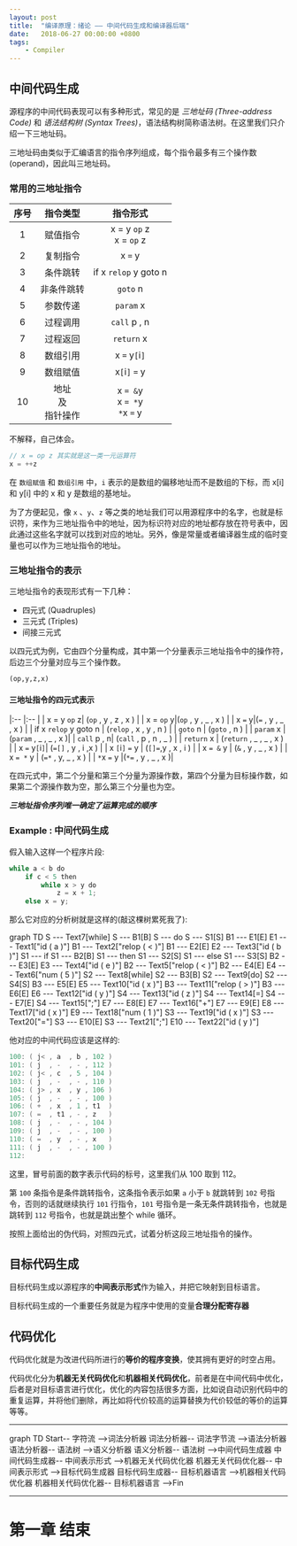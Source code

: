 ```yaml
---
layout: post
title:  "编译原理：绪论 —— 中间代码生成和编译器后端"
date:   2018-06-27 00:00:00 +0800
tags:
    - Compiler
---
```


## 中间代码生成
源程序的中间代码表现可以有多种形式，常见的是 *三地址码 (Three-address Code)* 和 *语法结构树 (Syntax Trees)*，语法结构树简称语法树。在这里我们只介绍一下三地址码。

三地址码由类似于汇编语言的指令序列组成，每个指令最多有三个操作数 (operand)，因此叫三地址码。

### 常用的三地址指令

| 序号 | 指令类型 | 指令形式 |
|:-:|:-:|:-:|
|1|赋值指令|x = y `op` z<br/>x = `op` z|
|2|复制指令|x `=` y|
|3|条件跳转|if x `relop` y goto n |
|4|非条件跳转|`goto` n|
|5|参数传递| `param` x|
|6|过程调用| `call` p , n|
|7|过程返回| `return` x |
|8|数组引用| x `=` y`[`i`]`|
|9|数组赋值|x`[`i`]` `=` y|
|10|地址<br/>及<br/>指针操作<br/>| x `= &`y<br/>x `= *`y<br/>`*`x `=` y|

不解释，自己体会。
```cpp
// x = op z 其实就是这一类一元运算符
x = ++z
```

在 `数组赋值` 和 `数组引用` 中，`i` 表示的是数组的偏移地址而不是数组的下标，而 x[i] 和 y[i] 中的 x 和 y 是数组的基地址。

为了方便起见，像 `x` 、`y`、`z` 等之类的地址我们可以用源程序中的名字，也就是标识符，来作为三地址指令中的地址，因为标识符对应的地址都存放在符号表中，因此通过这些名字就可以找到对应的地址。另外，像是常量或者编译器生成的临时变量也可以作为三地址指令的地址。

### 三地址指令的表示
三地址指令的表现形式有一下几种：
+ 四元式 (Quadruples)
+ 三元式 (Triples)
+ 间接三元式

以四元式为例，它由四个分量构成，其中第一个分量表示三地址指令中的操作符，后边三个分量对应与三个操作数。

```quadruple
(op,y,z,x)
```

#### 三地址指令的四元式表示

|:-- |:-- |
| x = y `op` z| (`op` , y , z , x ) |
| x = `op` y|(`op` , y , _ , x ) |
| x  `=` y|(`=` , y , _ , x ) |
| if x `relop` y goto n | (`relop` , x , y , n ) |
| `goto` n | (`goto` , n ) |
| `param` x |(`param` , _ , _ , x )|
| `call` p , n| (`call` , p , n , _ ) |
| `return` x | (`return` , _ , _ , x ) |
| x `=` y`[`i`]`| (`=[]` , y , i ,x ) |
| x `[`i`]` `=` y | (`[]=`,y , x , i ) |
| x `= &` y | (`&` , y , _ , x ) | 
| x `= *` y | (`=*` , y, _ , x ) |
| `*`x `=` y |(`*=` , y , _ , x )|

在四元式中，第二个分量和第三个分量为源操作数，第四个分量为目标操作数，如果第二个源操作数为空，那么第三个分量也为空。

***三地址指令序列唯一确定了运算完成的顺序***

### Example : 中间代码生成

假入输入这样一个程序片段:
```python
while a < b do
	if c < 5 then
		while x > y do
			z = x + 1;
	else x = y;
```

那么它对应的分析树就是这样的(敲这棵树累死我了):

<div class="mermaid">
graph TD
	S --- Text7[while]
	S --- B1[B]
	S --- do
	S --- S1[S]
	B1 --- E1[E]
	E1 --- Text1["id ( a )"]
	B1 --- Text2["relop ( < )"]
	B1 --- E2[E]
	E2 --- Text3["id ( b )"]
	S1 --- if
	S1 --- B2[B]
	S1 --- then
	S1 --- S2[S]
	S1 --- else
	S1 --- S3[S]
	B2 --- E3[E]
	E3 --- Text4["id ( e )"]
	B2 --- Text5["relop ( < )"]
	B2 --- E4[E]
	E4 --- Text6["num ( 5 )"]
	S2 --- Text8[while]
	S2 --- B3[B]
	S2 --- Text9[do]
	S2 --- S4[S]
	B3 --- E5[E]
	E5 --- Text10["id ( x )"]
	B3 --- Text11["relop ( > )"]
	B3 --- E6[E]
	E6 --- Text12["id ( y )"]
	S4 --- Text13["id ( z )"]
	S4 --- Text14[=]
	S4 --- E7[E]
	S4 --- Text15[";"]
	E7 --- E8[E]
	E7 --- Text16["+"]
	E7 --- E9[E]
	E8 --- Text17["id ( x )"]
	E9 --- Text18["num ( 1 )"]
	S3 --- Text19["id ( x )"]
	S3 --- Text20["="]
	S3 --- E10[E]
	S3 --- Text21[";"]
	E10 --- Text22["id ( y )"]
</div>

他对应的中间代码应该是这样的:

```scala
100: ( j< , a  , b , 102 )
101: ( j  , -  , - , 112 )
102: ( j< , c  , 5 , 104 )
103: ( j  , -  , - , 110 )
104: ( j> , x  , y , 106 )
105: ( j  , -  , - , 100 )
106: ( +  , x  , 1 , t1  )
107: ( =  , t1 , - , z   )
108: ( j  , -  , - , 104 )
109: ( j  , -  , - , 100 )
110: ( =  , y  , - , x   )
111: ( j  , -  , - , 100 )
112:
```
这里，冒号前面的数字表示代码的标号，这里我们从 100 取到 112。

第 `100` 条指令是条件跳转指令，这条指令表示如果 `a` 小于 `b` 就跳转到 `102` 号指令，否则的话就继续执行 `101` 行指令，`101` 号指令是一条无条件跳转指令，也就是跳转到 `112` 号指令，也就是跳出整个 while 循环。

按照上面给出的伪代码，对照四元式，试着分析这段三地址指令的操作。

## 目标代码生成

目标代码生成以源程序的**中间表示形式**作为输入，并把它映射到目标语言。

目标代码生成的一个重要任务就是为程序中使用的变量**合理分配寄存器**

## 代码优化

代码优化就是为改进代码所进行的**等价的程序变换**，使其拥有更好的时空占用。

代码优化分为**机器无关代码优化**和**机器相关代码优化**，前者是在中间代码中优化，后者是对目标语言进行优化，优化的内容包括很多方面，比如说自动识别代码中的重复运算，并将他们删除，再比如将代价较高的运算替换为代价较低的等价的运算等等。



***

<div class="mermaid">
graph TD
	Start-- 字符流 -->词法分析器
	词法分析器-- 词法字节流 -->语法分析器
	语法分析器-- 语法树 -->语义分析器
	语义分析器-- 语法树 -->中间代码生成器
	中间代码生成器-- 中间表示形式 -->机器无关代码优化器
	机器无关代码优化器-- 中间表示形式 -->目标代码生成器
	目标代码生成器-- 目标机器语言 -->机器相关代码优化器
	机器相关代码优化器-- 目标机器语言 -->Fin
</div>

---
# 第一章 结束